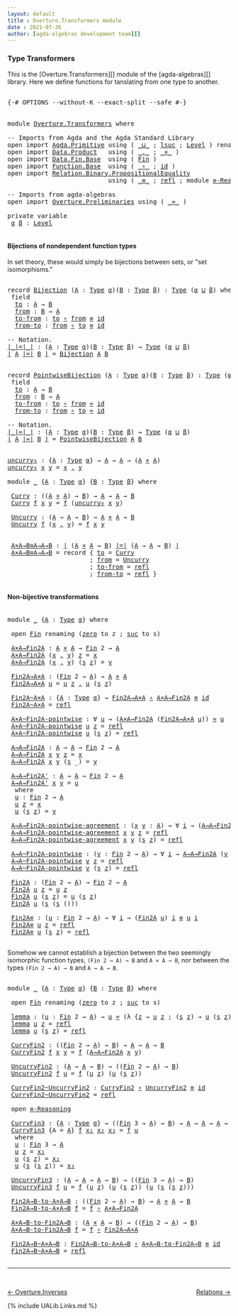 ```yaml
---
layout: default
title : Overture.Transformers module
date : 2021-07-26
author: [agda-algebras development team][]
---
```


### <a id="type-transformers">Type Transformers</a>

This is the [Overture.Transformers][] module of the [agda-algebras][] library.  Here we define functions for tanslating from one type to another.

<pre class="Agda">

<a id="338" class="Symbol">{-#</a> <a id="342" class="Keyword">OPTIONS</a> <a id="350" class="Pragma">--without-K</a> <a id="362" class="Pragma">--exact-split</a> <a id="376" class="Pragma">--safe</a> <a id="383" class="Symbol">#-}</a>


<a id="389" class="Keyword">module</a> <a id="396" href="Overture.Transformers.html" class="Module">Overture.Transformers</a> <a id="418" class="Keyword">where</a>

<a id="425" class="Comment">-- Imports from Agda and the Agda Standard Library</a>
<a id="476" class="Keyword">open</a> <a id="481" class="Keyword">import</a> <a id="488" href="Agda.Primitive.html" class="Module">Agda.Primitive</a> <a id="503" class="Keyword">using</a> <a id="509" class="Symbol">(</a> <a id="511" href="Agda.Primitive.html#810" class="Primitive Operator">_⊔_</a> <a id="515" class="Symbol">;</a> <a id="517" href="Agda.Primitive.html#780" class="Primitive">lsuc</a> <a id="522" class="Symbol">;</a> <a id="524" href="Agda.Primitive.html#597" class="Postulate">Level</a> <a id="530" class="Symbol">)</a> <a id="532" class="Keyword">renaming</a> <a id="541" class="Symbol">(</a> <a id="543" href="Agda.Primitive.html#326" class="Primitive">Set</a> <a id="547" class="Symbol">to</a> <a id="550" class="Primitive">Type</a> <a id="555" class="Symbol">)</a>
<a id="557" class="Keyword">open</a> <a id="562" class="Keyword">import</a> <a id="569" href="Data.Product.html" class="Module">Data.Product</a>   <a id="584" class="Keyword">using</a> <a id="590" class="Symbol">(</a> <a id="592" href="Agda.Builtin.Sigma.html#236" class="InductiveConstructor Operator">_,_</a> <a id="596" class="Symbol">;</a> <a id="598" href="Data.Product.html#1167" class="Function Operator">_×_</a> <a id="602" class="Symbol">)</a>
<a id="604" class="Keyword">open</a> <a id="609" class="Keyword">import</a> <a id="616" href="Data.Fin.Base.html" class="Module">Data.Fin.Base</a>  <a id="631" class="Keyword">using</a> <a id="637" class="Symbol">(</a> <a id="639" href="Data.Fin.Base.html#1126" class="Datatype">Fin</a> <a id="643" class="Symbol">)</a>
<a id="645" class="Keyword">open</a> <a id="650" class="Keyword">import</a> <a id="657" href="Function.Base.html" class="Module">Function.Base</a>  <a id="672" class="Keyword">using</a> <a id="678" class="Symbol">(</a> <a id="680" href="Function.Base.html#1031" class="Function Operator">_∘_</a> <a id="684" class="Symbol">;</a> <a id="686" href="Function.Base.html#615" class="Function">id</a> <a id="689" class="Symbol">)</a>
<a id="691" class="Keyword">open</a> <a id="696" class="Keyword">import</a> <a id="703" href="Relation.Binary.PropositionalEquality.html" class="Module">Relation.Binary.PropositionalEquality</a>
                           <a id="768" class="Keyword">using</a> <a id="774" class="Symbol">(</a> <a id="776" href="Agda.Builtin.Equality.html#151" class="Datatype Operator">_≡_</a> <a id="780" class="Symbol">;</a> <a id="782" href="Agda.Builtin.Equality.html#208" class="InductiveConstructor">refl</a> <a id="787" class="Symbol">;</a> <a id="789" class="Keyword">module</a> <a id="796" href="Relation.Binary.PropositionalEquality.Core.html#2708" class="Module">≡-Reasoning</a> <a id="808" class="Symbol">)</a>

<a id="811" class="Comment">-- Imports from agda-algebras</a>
<a id="841" class="Keyword">open</a> <a id="846" class="Keyword">import</a> <a id="853" href="Overture.Preliminaries.html" class="Module">Overture.Preliminaries</a> <a id="876" class="Keyword">using</a> <a id="882" class="Symbol">(</a> <a id="884" href="Overture.Preliminaries.html#9333" class="Function Operator">_≈_</a> <a id="888" class="Symbol">)</a>

<a id="891" class="Keyword">private</a> <a id="899" class="Keyword">variable</a>
 <a id="909" href="Overture.Transformers.html#909" class="Generalizable">α</a> <a id="911" href="Overture.Transformers.html#911" class="Generalizable">β</a> <a id="913" class="Symbol">:</a> <a id="915" href="Agda.Primitive.html#597" class="Postulate">Level</a>

</pre>

#### <a id="bijections-of-nondependent-function-types">Bijections of nondependent function types</a>

In set theory, these would simply be bijections between sets, or "set isomorphisms."

<pre class="Agda">

<a id="1136" class="Keyword">record</a> <a id="Bijection"></a><a id="1143" href="Overture.Transformers.html#1143" class="Record">Bijection</a> <a id="1153" class="Symbol">(</a><a id="1154" href="Overture.Transformers.html#1154" class="Bound">A</a> <a id="1156" class="Symbol">:</a> <a id="1158" href="Overture.Transformers.html#550" class="Primitive">Type</a> <a id="1163" href="Overture.Transformers.html#909" class="Generalizable">α</a><a id="1164" class="Symbol">)(</a><a id="1166" href="Overture.Transformers.html#1166" class="Bound">B</a> <a id="1168" class="Symbol">:</a> <a id="1170" href="Overture.Transformers.html#550" class="Primitive">Type</a> <a id="1175" href="Overture.Transformers.html#911" class="Generalizable">β</a><a id="1176" class="Symbol">)</a> <a id="1178" class="Symbol">:</a> <a id="1180" href="Overture.Transformers.html#550" class="Primitive">Type</a> <a id="1185" class="Symbol">(</a><a id="1186" href="Overture.Transformers.html#1163" class="Bound">α</a> <a id="1188" href="Agda.Primitive.html#810" class="Primitive Operator">⊔</a> <a id="1190" href="Overture.Transformers.html#1175" class="Bound">β</a><a id="1191" class="Symbol">)</a> <a id="1193" class="Keyword">where</a>
 <a id="1200" class="Keyword">field</a>
  <a id="Bijection.to"></a><a id="1208" href="Overture.Transformers.html#1208" class="Field">to</a> <a id="1211" class="Symbol">:</a> <a id="1213" href="Overture.Transformers.html#1154" class="Bound">A</a> <a id="1215" class="Symbol">→</a> <a id="1217" href="Overture.Transformers.html#1166" class="Bound">B</a>
  <a id="Bijection.from"></a><a id="1221" href="Overture.Transformers.html#1221" class="Field">from</a> <a id="1226" class="Symbol">:</a> <a id="1228" href="Overture.Transformers.html#1166" class="Bound">B</a> <a id="1230" class="Symbol">→</a> <a id="1232" href="Overture.Transformers.html#1154" class="Bound">A</a>
  <a id="Bijection.to-from"></a><a id="1236" href="Overture.Transformers.html#1236" class="Field">to-from</a> <a id="1244" class="Symbol">:</a> <a id="1246" href="Overture.Transformers.html#1208" class="Field">to</a> <a id="1249" href="Function.Base.html#1031" class="Function Operator">∘</a> <a id="1251" href="Overture.Transformers.html#1221" class="Field">from</a> <a id="1256" href="Agda.Builtin.Equality.html#151" class="Datatype Operator">≡</a> <a id="1258" href="Function.Base.html#615" class="Function">id</a>
  <a id="Bijection.from-to"></a><a id="1263" href="Overture.Transformers.html#1263" class="Field">from-to</a> <a id="1271" class="Symbol">:</a> <a id="1273" href="Overture.Transformers.html#1221" class="Field">from</a> <a id="1278" href="Function.Base.html#1031" class="Function Operator">∘</a> <a id="1280" href="Overture.Transformers.html#1208" class="Field">to</a> <a id="1283" href="Agda.Builtin.Equality.html#151" class="Datatype Operator">≡</a> <a id="1285" href="Function.Base.html#615" class="Function">id</a>

<a id="1289" class="Comment">-- Notation.</a>
<a id="∣_∣=∣_∣"></a><a id="1302" href="Overture.Transformers.html#1302" class="Function Operator">∣_∣=∣_∣</a> <a id="1310" class="Symbol">:</a> <a id="1312" class="Symbol">(</a><a id="1313" href="Overture.Transformers.html#1313" class="Bound">A</a> <a id="1315" class="Symbol">:</a> <a id="1317" href="Overture.Transformers.html#550" class="Primitive">Type</a> <a id="1322" href="Overture.Transformers.html#909" class="Generalizable">α</a><a id="1323" class="Symbol">)(</a><a id="1325" href="Overture.Transformers.html#1325" class="Bound">B</a> <a id="1327" class="Symbol">:</a> <a id="1329" href="Overture.Transformers.html#550" class="Primitive">Type</a> <a id="1334" href="Overture.Transformers.html#911" class="Generalizable">β</a><a id="1335" class="Symbol">)</a> <a id="1337" class="Symbol">→</a> <a id="1339" href="Overture.Transformers.html#550" class="Primitive">Type</a> <a id="1344" class="Symbol">(</a><a id="1345" href="Overture.Transformers.html#909" class="Generalizable">α</a> <a id="1347" href="Agda.Primitive.html#810" class="Primitive Operator">⊔</a> <a id="1349" href="Overture.Transformers.html#911" class="Generalizable">β</a><a id="1350" class="Symbol">)</a>
<a id="1352" href="Overture.Transformers.html#1302" class="Function Operator">∣</a> <a id="1354" href="Overture.Transformers.html#1354" class="Bound">A</a> <a id="1356" href="Overture.Transformers.html#1302" class="Function Operator">∣=∣</a> <a id="1360" href="Overture.Transformers.html#1360" class="Bound">B</a> <a id="1362" href="Overture.Transformers.html#1302" class="Function Operator">∣</a> <a id="1364" class="Symbol">=</a> <a id="1366" href="Overture.Transformers.html#1143" class="Record">Bijection</a> <a id="1376" href="Overture.Transformers.html#1354" class="Bound">A</a> <a id="1378" href="Overture.Transformers.html#1360" class="Bound">B</a>


<a id="1382" class="Keyword">record</a> <a id="PointwiseBijection"></a><a id="1389" href="Overture.Transformers.html#1389" class="Record">PointwiseBijection</a> <a id="1408" class="Symbol">(</a><a id="1409" href="Overture.Transformers.html#1409" class="Bound">A</a> <a id="1411" class="Symbol">:</a> <a id="1413" href="Overture.Transformers.html#550" class="Primitive">Type</a> <a id="1418" href="Overture.Transformers.html#909" class="Generalizable">α</a><a id="1419" class="Symbol">)(</a><a id="1421" href="Overture.Transformers.html#1421" class="Bound">B</a> <a id="1423" class="Symbol">:</a> <a id="1425" href="Overture.Transformers.html#550" class="Primitive">Type</a> <a id="1430" href="Overture.Transformers.html#911" class="Generalizable">β</a><a id="1431" class="Symbol">)</a> <a id="1433" class="Symbol">:</a> <a id="1435" href="Overture.Transformers.html#550" class="Primitive">Type</a> <a id="1440" class="Symbol">(</a><a id="1441" href="Overture.Transformers.html#1418" class="Bound">α</a> <a id="1443" href="Agda.Primitive.html#810" class="Primitive Operator">⊔</a> <a id="1445" href="Overture.Transformers.html#1430" class="Bound">β</a><a id="1446" class="Symbol">)</a> <a id="1448" class="Keyword">where</a>
 <a id="1455" class="Keyword">field</a>
  <a id="PointwiseBijection.to"></a><a id="1463" href="Overture.Transformers.html#1463" class="Field">to</a> <a id="1466" class="Symbol">:</a> <a id="1468" href="Overture.Transformers.html#1409" class="Bound">A</a> <a id="1470" class="Symbol">→</a> <a id="1472" href="Overture.Transformers.html#1421" class="Bound">B</a>
  <a id="PointwiseBijection.from"></a><a id="1476" href="Overture.Transformers.html#1476" class="Field">from</a> <a id="1481" class="Symbol">:</a> <a id="1483" href="Overture.Transformers.html#1421" class="Bound">B</a> <a id="1485" class="Symbol">→</a> <a id="1487" href="Overture.Transformers.html#1409" class="Bound">A</a>
  <a id="PointwiseBijection.to-from"></a><a id="1491" href="Overture.Transformers.html#1491" class="Field">to-from</a> <a id="1499" class="Symbol">:</a> <a id="1501" href="Overture.Transformers.html#1463" class="Field">to</a> <a id="1504" href="Function.Base.html#1031" class="Function Operator">∘</a> <a id="1506" href="Overture.Transformers.html#1476" class="Field">from</a> <a id="1511" href="Overture.Preliminaries.html#9333" class="Function Operator">≈</a> <a id="1513" href="Function.Base.html#615" class="Function">id</a>
  <a id="PointwiseBijection.from-to"></a><a id="1518" href="Overture.Transformers.html#1518" class="Field">from-to</a> <a id="1526" class="Symbol">:</a> <a id="1528" href="Overture.Transformers.html#1476" class="Field">from</a> <a id="1533" href="Function.Base.html#1031" class="Function Operator">∘</a> <a id="1535" href="Overture.Transformers.html#1463" class="Field">to</a> <a id="1538" href="Overture.Preliminaries.html#9333" class="Function Operator">≈</a> <a id="1540" href="Function.Base.html#615" class="Function">id</a>

<a id="1544" class="Comment">-- Notation.</a>
<a id="∣_∣≈∣_∣"></a><a id="1557" href="Overture.Transformers.html#1557" class="Function Operator">∣_∣≈∣_∣</a> <a id="1565" class="Symbol">:</a> <a id="1567" class="Symbol">(</a><a id="1568" href="Overture.Transformers.html#1568" class="Bound">A</a> <a id="1570" class="Symbol">:</a> <a id="1572" href="Overture.Transformers.html#550" class="Primitive">Type</a> <a id="1577" href="Overture.Transformers.html#909" class="Generalizable">α</a><a id="1578" class="Symbol">)(</a><a id="1580" href="Overture.Transformers.html#1580" class="Bound">B</a> <a id="1582" class="Symbol">:</a> <a id="1584" href="Overture.Transformers.html#550" class="Primitive">Type</a> <a id="1589" href="Overture.Transformers.html#911" class="Generalizable">β</a><a id="1590" class="Symbol">)</a> <a id="1592" class="Symbol">→</a> <a id="1594" href="Overture.Transformers.html#550" class="Primitive">Type</a> <a id="1599" class="Symbol">(</a><a id="1600" href="Overture.Transformers.html#909" class="Generalizable">α</a> <a id="1602" href="Agda.Primitive.html#810" class="Primitive Operator">⊔</a> <a id="1604" href="Overture.Transformers.html#911" class="Generalizable">β</a><a id="1605" class="Symbol">)</a>
<a id="1607" href="Overture.Transformers.html#1557" class="Function Operator">∣</a> <a id="1609" href="Overture.Transformers.html#1609" class="Bound">A</a> <a id="1611" href="Overture.Transformers.html#1557" class="Function Operator">∣≈∣</a> <a id="1615" href="Overture.Transformers.html#1615" class="Bound">B</a> <a id="1617" href="Overture.Transformers.html#1557" class="Function Operator">∣</a> <a id="1619" class="Symbol">=</a> <a id="1621" href="Overture.Transformers.html#1389" class="Record">PointwiseBijection</a> <a id="1640" href="Overture.Transformers.html#1609" class="Bound">A</a> <a id="1642" href="Overture.Transformers.html#1615" class="Bound">B</a>


<a id="uncurry₀"></a><a id="1646" href="Overture.Transformers.html#1646" class="Function">uncurry₀</a> <a id="1655" class="Symbol">:</a> <a id="1657" class="Symbol">{</a><a id="1658" href="Overture.Transformers.html#1658" class="Bound">A</a> <a id="1660" class="Symbol">:</a> <a id="1662" href="Overture.Transformers.html#550" class="Primitive">Type</a> <a id="1667" href="Overture.Transformers.html#909" class="Generalizable">α</a><a id="1668" class="Symbol">}</a> <a id="1670" class="Symbol">→</a> <a id="1672" href="Overture.Transformers.html#1658" class="Bound">A</a> <a id="1674" class="Symbol">→</a> <a id="1676" href="Overture.Transformers.html#1658" class="Bound">A</a> <a id="1678" class="Symbol">→</a> <a id="1680" class="Symbol">(</a><a id="1681" href="Overture.Transformers.html#1658" class="Bound">A</a> <a id="1683" href="Data.Product.html#1167" class="Function Operator">×</a> <a id="1685" href="Overture.Transformers.html#1658" class="Bound">A</a><a id="1686" class="Symbol">)</a>
<a id="1688" href="Overture.Transformers.html#1646" class="Function">uncurry₀</a> <a id="1697" href="Overture.Transformers.html#1697" class="Bound">x</a> <a id="1699" href="Overture.Transformers.html#1699" class="Bound">y</a> <a id="1701" class="Symbol">=</a> <a id="1703" href="Overture.Transformers.html#1697" class="Bound">x</a> <a id="1705" href="Agda.Builtin.Sigma.html#236" class="InductiveConstructor Operator">,</a> <a id="1707" href="Overture.Transformers.html#1699" class="Bound">y</a>

<a id="1710" class="Keyword">module</a> <a id="1717" href="Overture.Transformers.html#1717" class="Module">_</a> <a id="1719" class="Symbol">{</a><a id="1720" href="Overture.Transformers.html#1720" class="Bound">A</a> <a id="1722" class="Symbol">:</a> <a id="1724" href="Overture.Transformers.html#550" class="Primitive">Type</a> <a id="1729" href="Overture.Transformers.html#909" class="Generalizable">α</a><a id="1730" class="Symbol">}</a> <a id="1732" class="Symbol">{</a><a id="1733" href="Overture.Transformers.html#1733" class="Bound">B</a> <a id="1735" class="Symbol">:</a> <a id="1737" href="Overture.Transformers.html#550" class="Primitive">Type</a> <a id="1742" href="Overture.Transformers.html#911" class="Generalizable">β</a><a id="1743" class="Symbol">}</a> <a id="1745" class="Keyword">where</a>

 <a id="1753" href="Overture.Transformers.html#1753" class="Function">Curry</a> <a id="1759" class="Symbol">:</a> <a id="1761" class="Symbol">((</a><a id="1763" href="Overture.Transformers.html#1720" class="Bound">A</a> <a id="1765" href="Data.Product.html#1167" class="Function Operator">×</a> <a id="1767" href="Overture.Transformers.html#1720" class="Bound">A</a><a id="1768" class="Symbol">)</a> <a id="1770" class="Symbol">→</a> <a id="1772" href="Overture.Transformers.html#1733" class="Bound">B</a><a id="1773" class="Symbol">)</a> <a id="1775" class="Symbol">→</a> <a id="1777" href="Overture.Transformers.html#1720" class="Bound">A</a> <a id="1779" class="Symbol">→</a> <a id="1781" href="Overture.Transformers.html#1720" class="Bound">A</a> <a id="1783" class="Symbol">→</a> <a id="1785" href="Overture.Transformers.html#1733" class="Bound">B</a>
 <a id="1788" href="Overture.Transformers.html#1753" class="Function">Curry</a> <a id="1794" href="Overture.Transformers.html#1794" class="Bound">f</a> <a id="1796" href="Overture.Transformers.html#1796" class="Bound">x</a> <a id="1798" href="Overture.Transformers.html#1798" class="Bound">y</a> <a id="1800" class="Symbol">=</a> <a id="1802" href="Overture.Transformers.html#1794" class="Bound">f</a> <a id="1804" class="Symbol">(</a><a id="1805" href="Overture.Transformers.html#1646" class="Function">uncurry₀</a> <a id="1814" href="Overture.Transformers.html#1796" class="Bound">x</a> <a id="1816" href="Overture.Transformers.html#1798" class="Bound">y</a><a id="1817" class="Symbol">)</a>

 <a id="1821" href="Overture.Transformers.html#1821" class="Function">Uncurry</a> <a id="1829" class="Symbol">:</a> <a id="1831" class="Symbol">(</a><a id="1832" href="Overture.Transformers.html#1720" class="Bound">A</a> <a id="1834" class="Symbol">→</a> <a id="1836" href="Overture.Transformers.html#1720" class="Bound">A</a> <a id="1838" class="Symbol">→</a> <a id="1840" href="Overture.Transformers.html#1733" class="Bound">B</a><a id="1841" class="Symbol">)</a> <a id="1843" class="Symbol">→</a> <a id="1845" href="Overture.Transformers.html#1720" class="Bound">A</a> <a id="1847" href="Data.Product.html#1167" class="Function Operator">×</a> <a id="1849" href="Overture.Transformers.html#1720" class="Bound">A</a> <a id="1851" class="Symbol">→</a> <a id="1853" href="Overture.Transformers.html#1733" class="Bound">B</a>
 <a id="1856" href="Overture.Transformers.html#1821" class="Function">Uncurry</a> <a id="1864" href="Overture.Transformers.html#1864" class="Bound">f</a> <a id="1866" class="Symbol">(</a><a id="1867" href="Overture.Transformers.html#1867" class="Bound">x</a> <a id="1869" href="Agda.Builtin.Sigma.html#236" class="InductiveConstructor Operator">,</a> <a id="1871" href="Overture.Transformers.html#1871" class="Bound">y</a><a id="1872" class="Symbol">)</a> <a id="1874" class="Symbol">=</a> <a id="1876" href="Overture.Transformers.html#1864" class="Bound">f</a> <a id="1878" href="Overture.Transformers.html#1867" class="Bound">x</a> <a id="1880" href="Overture.Transformers.html#1871" class="Bound">y</a>


 <a id="1885" href="Overture.Transformers.html#1885" class="Function">A×A→B≅A→A→B</a> <a id="1897" class="Symbol">:</a> <a id="1899" href="Overture.Transformers.html#1302" class="Function Operator">∣</a> <a id="1901" class="Symbol">(</a><a id="1902" href="Overture.Transformers.html#1720" class="Bound">A</a> <a id="1904" href="Data.Product.html#1167" class="Function Operator">×</a> <a id="1906" href="Overture.Transformers.html#1720" class="Bound">A</a> <a id="1908" class="Symbol">→</a> <a id="1910" href="Overture.Transformers.html#1733" class="Bound">B</a><a id="1911" class="Symbol">)</a> <a id="1913" href="Overture.Transformers.html#1302" class="Function Operator">∣=∣</a> <a id="1917" class="Symbol">(</a><a id="1918" href="Overture.Transformers.html#1720" class="Bound">A</a> <a id="1920" class="Symbol">→</a> <a id="1922" href="Overture.Transformers.html#1720" class="Bound">A</a> <a id="1924" class="Symbol">→</a> <a id="1926" href="Overture.Transformers.html#1733" class="Bound">B</a><a id="1927" class="Symbol">)</a> <a id="1929" href="Overture.Transformers.html#1302" class="Function Operator">∣</a>
 <a id="1932" href="Overture.Transformers.html#1885" class="Function">A×A→B≅A→A→B</a> <a id="1944" class="Symbol">=</a> <a id="1946" class="Keyword">record</a> <a id="1953" class="Symbol">{</a> <a id="1955" href="Overture.Transformers.html#1208" class="Field">to</a> <a id="1958" class="Symbol">=</a> <a id="1960" href="Overture.Transformers.html#1753" class="Function">Curry</a>
                      <a id="1988" class="Symbol">;</a> <a id="1990" href="Overture.Transformers.html#1221" class="Field">from</a> <a id="1995" class="Symbol">=</a> <a id="1997" href="Overture.Transformers.html#1821" class="Function">Uncurry</a>
                      <a id="2027" class="Symbol">;</a> <a id="2029" href="Overture.Transformers.html#1236" class="Field">to-from</a> <a id="2037" class="Symbol">=</a> <a id="2039" href="Agda.Builtin.Equality.html#208" class="InductiveConstructor">refl</a>
                      <a id="2066" class="Symbol">;</a> <a id="2068" href="Overture.Transformers.html#1263" class="Field">from-to</a> <a id="2076" class="Symbol">=</a> <a id="2078" href="Agda.Builtin.Equality.html#208" class="InductiveConstructor">refl</a> <a id="2083" class="Symbol">}</a>

</pre>

#### <a id="non-bijective-transformations">Non-bijective transformations</a>

<pre class="Agda">

<a id="2190" class="Keyword">module</a> <a id="2197" href="Overture.Transformers.html#2197" class="Module">_</a> <a id="2199" class="Symbol">{</a><a id="2200" href="Overture.Transformers.html#2200" class="Bound">A</a> <a id="2202" class="Symbol">:</a> <a id="2204" href="Overture.Transformers.html#550" class="Primitive">Type</a> <a id="2209" href="Overture.Transformers.html#909" class="Generalizable">α</a><a id="2210" class="Symbol">}</a> <a id="2212" class="Keyword">where</a>

 <a id="2220" class="Keyword">open</a> <a id="2225" href="Data.Fin.Base.html#1126" class="Module">Fin</a> <a id="2229" class="Keyword">renaming</a> <a id="2238" class="Symbol">(</a><a id="2239" href="Data.Fin.Base.html#1148" class="InductiveConstructor">zero</a> <a id="2244" class="Symbol">to</a> <a id="2247" class="InductiveConstructor">z</a> <a id="2249" class="Symbol">;</a> <a id="2251" href="Data.Fin.Base.html#1179" class="InductiveConstructor">suc</a> <a id="2255" class="Symbol">to</a> <a id="2258" class="InductiveConstructor">s</a><a id="2259" class="Symbol">)</a>

 <a id="2263" href="Overture.Transformers.html#2263" class="Function">A×A→Fin2A</a> <a id="2273" class="Symbol">:</a> <a id="2275" href="Overture.Transformers.html#2200" class="Bound">A</a> <a id="2277" href="Data.Product.html#1167" class="Function Operator">×</a> <a id="2279" href="Overture.Transformers.html#2200" class="Bound">A</a> <a id="2281" class="Symbol">→</a> <a id="2283" href="Data.Fin.Base.html#1126" class="Datatype">Fin</a> <a id="2287" class="Number">2</a> <a id="2289" class="Symbol">→</a> <a id="2291" href="Overture.Transformers.html#2200" class="Bound">A</a>
 <a id="2294" href="Overture.Transformers.html#2263" class="Function">A×A→Fin2A</a> <a id="2304" class="Symbol">(</a><a id="2305" href="Overture.Transformers.html#2305" class="Bound">x</a> <a id="2307" href="Agda.Builtin.Sigma.html#236" class="InductiveConstructor Operator">,</a> <a id="2309" href="Overture.Transformers.html#2309" class="Bound">y</a><a id="2310" class="Symbol">)</a> <a id="2312" href="Overture.Transformers.html#2247" class="InductiveConstructor">z</a> <a id="2314" class="Symbol">=</a> <a id="2316" href="Overture.Transformers.html#2305" class="Bound">x</a>
 <a id="2319" href="Overture.Transformers.html#2263" class="Function">A×A→Fin2A</a> <a id="2329" class="Symbol">(</a><a id="2330" href="Overture.Transformers.html#2330" class="Bound">x</a> <a id="2332" href="Agda.Builtin.Sigma.html#236" class="InductiveConstructor Operator">,</a> <a id="2334" href="Overture.Transformers.html#2334" class="Bound">y</a><a id="2335" class="Symbol">)</a> <a id="2337" class="Symbol">(</a><a id="2338" href="Overture.Transformers.html#2258" class="InductiveConstructor">s</a> <a id="2340" href="Overture.Transformers.html#2247" class="InductiveConstructor">z</a><a id="2341" class="Symbol">)</a> <a id="2343" class="Symbol">=</a> <a id="2345" href="Overture.Transformers.html#2334" class="Bound">y</a>

 <a id="2349" href="Overture.Transformers.html#2349" class="Function">Fin2A→A×A</a> <a id="2359" class="Symbol">:</a> <a id="2361" class="Symbol">(</a><a id="2362" href="Data.Fin.Base.html#1126" class="Datatype">Fin</a> <a id="2366" class="Number">2</a> <a id="2368" class="Symbol">→</a> <a id="2370" href="Overture.Transformers.html#2200" class="Bound">A</a><a id="2371" class="Symbol">)</a> <a id="2373" class="Symbol">→</a> <a id="2375" href="Overture.Transformers.html#2200" class="Bound">A</a> <a id="2377" href="Data.Product.html#1167" class="Function Operator">×</a> <a id="2379" href="Overture.Transformers.html#2200" class="Bound">A</a>
 <a id="2382" href="Overture.Transformers.html#2349" class="Function">Fin2A→A×A</a> <a id="2392" href="Overture.Transformers.html#2392" class="Bound">u</a> <a id="2394" class="Symbol">=</a> <a id="2396" href="Overture.Transformers.html#2392" class="Bound">u</a> <a id="2398" href="Overture.Transformers.html#2247" class="InductiveConstructor">z</a> <a id="2400" href="Agda.Builtin.Sigma.html#236" class="InductiveConstructor Operator">,</a> <a id="2402" href="Overture.Transformers.html#2392" class="Bound">u</a> <a id="2404" class="Symbol">(</a><a id="2405" href="Overture.Transformers.html#2258" class="InductiveConstructor">s</a> <a id="2407" href="Overture.Transformers.html#2247" class="InductiveConstructor">z</a><a id="2408" class="Symbol">)</a>

 <a id="2412" href="Overture.Transformers.html#2412" class="Function">Fin2A~A×A</a> <a id="2422" class="Symbol">:</a> <a id="2424" class="Symbol">{</a><a id="2425" href="Overture.Transformers.html#2425" class="Bound">A</a> <a id="2427" class="Symbol">:</a> <a id="2429" href="Overture.Transformers.html#550" class="Primitive">Type</a> <a id="2434" href="Overture.Transformers.html#2209" class="Bound">α</a><a id="2435" class="Symbol">}</a> <a id="2437" class="Symbol">→</a> <a id="2439" href="Overture.Transformers.html#2349" class="Function">Fin2A→A×A</a> <a id="2449" href="Function.Base.html#1031" class="Function Operator">∘</a> <a id="2451" href="Overture.Transformers.html#2263" class="Function">A×A→Fin2A</a> <a id="2461" href="Agda.Builtin.Equality.html#151" class="Datatype Operator">≡</a> <a id="2463" href="Function.Base.html#615" class="Function">id</a>
 <a id="2467" href="Overture.Transformers.html#2412" class="Function">Fin2A~A×A</a> <a id="2477" class="Symbol">=</a> <a id="2479" href="Agda.Builtin.Equality.html#208" class="InductiveConstructor">refl</a>

 <a id="2486" href="Overture.Transformers.html#2486" class="Function">A×A~Fin2A-pointwise</a> <a id="2506" class="Symbol">:</a> <a id="2508" class="Symbol">∀</a> <a id="2510" href="Overture.Transformers.html#2510" class="Bound">u</a> <a id="2512" class="Symbol">→</a> <a id="2514" class="Symbol">(</a><a id="2515" href="Overture.Transformers.html#2263" class="Function">A×A→Fin2A</a> <a id="2525" class="Symbol">(</a><a id="2526" href="Overture.Transformers.html#2349" class="Function">Fin2A→A×A</a> <a id="2536" href="Overture.Transformers.html#2510" class="Bound">u</a><a id="2537" class="Symbol">))</a> <a id="2540" href="Overture.Preliminaries.html#9333" class="Function Operator">≈</a> <a id="2542" href="Overture.Transformers.html#2510" class="Bound">u</a>
 <a id="2545" href="Overture.Transformers.html#2486" class="Function">A×A~Fin2A-pointwise</a> <a id="2565" href="Overture.Transformers.html#2565" class="Bound">u</a> <a id="2567" href="Overture.Transformers.html#2247" class="InductiveConstructor">z</a> <a id="2569" class="Symbol">=</a> <a id="2571" href="Agda.Builtin.Equality.html#208" class="InductiveConstructor">refl</a>
 <a id="2577" href="Overture.Transformers.html#2486" class="Function">A×A~Fin2A-pointwise</a> <a id="2597" href="Overture.Transformers.html#2597" class="Bound">u</a> <a id="2599" class="Symbol">(</a><a id="2600" href="Overture.Transformers.html#2258" class="InductiveConstructor">s</a> <a id="2602" href="Overture.Transformers.html#2247" class="InductiveConstructor">z</a><a id="2603" class="Symbol">)</a> <a id="2605" class="Symbol">=</a> <a id="2607" href="Agda.Builtin.Equality.html#208" class="InductiveConstructor">refl</a>

 <a id="2614" href="Overture.Transformers.html#2614" class="Function">A→A→Fin2A</a> <a id="2624" class="Symbol">:</a> <a id="2626" href="Overture.Transformers.html#2200" class="Bound">A</a> <a id="2628" class="Symbol">→</a> <a id="2630" href="Overture.Transformers.html#2200" class="Bound">A</a> <a id="2632" class="Symbol">→</a> <a id="2634" href="Data.Fin.Base.html#1126" class="Datatype">Fin</a> <a id="2638" class="Number">2</a> <a id="2640" class="Symbol">→</a> <a id="2642" href="Overture.Transformers.html#2200" class="Bound">A</a>
 <a id="2645" href="Overture.Transformers.html#2614" class="Function">A→A→Fin2A</a> <a id="2655" href="Overture.Transformers.html#2655" class="Bound">x</a> <a id="2657" href="Overture.Transformers.html#2657" class="Bound">y</a> <a id="2659" href="Overture.Transformers.html#2247" class="InductiveConstructor">z</a> <a id="2661" class="Symbol">=</a> <a id="2663" href="Overture.Transformers.html#2655" class="Bound">x</a>
 <a id="2666" href="Overture.Transformers.html#2614" class="Function">A→A→Fin2A</a> <a id="2676" href="Overture.Transformers.html#2676" class="Bound">x</a> <a id="2678" href="Overture.Transformers.html#2678" class="Bound">y</a> <a id="2680" class="Symbol">(</a><a id="2681" href="Overture.Transformers.html#2258" class="InductiveConstructor">s</a> <a id="2683" class="Symbol">_)</a> <a id="2686" class="Symbol">=</a> <a id="2688" href="Overture.Transformers.html#2678" class="Bound">y</a>

 <a id="2692" href="Overture.Transformers.html#2692" class="Function">A→A→Fin2A&#39;</a> <a id="2703" class="Symbol">:</a> <a id="2705" href="Overture.Transformers.html#2200" class="Bound">A</a> <a id="2707" class="Symbol">→</a> <a id="2709" href="Overture.Transformers.html#2200" class="Bound">A</a> <a id="2711" class="Symbol">→</a> <a id="2713" href="Data.Fin.Base.html#1126" class="Datatype">Fin</a> <a id="2717" class="Number">2</a> <a id="2719" class="Symbol">→</a> <a id="2721" href="Overture.Transformers.html#2200" class="Bound">A</a>
 <a id="2724" href="Overture.Transformers.html#2692" class="Function">A→A→Fin2A&#39;</a> <a id="2735" href="Overture.Transformers.html#2735" class="Bound">x</a> <a id="2737" href="Overture.Transformers.html#2737" class="Bound">y</a> <a id="2739" class="Symbol">=</a> <a id="2741" href="Overture.Transformers.html#2753" class="Function">u</a>
  <a id="2745" class="Keyword">where</a>
  <a id="2753" href="Overture.Transformers.html#2753" class="Function">u</a> <a id="2755" class="Symbol">:</a> <a id="2757" href="Data.Fin.Base.html#1126" class="Datatype">Fin</a> <a id="2761" class="Number">2</a> <a id="2763" class="Symbol">→</a> <a id="2765" href="Overture.Transformers.html#2200" class="Bound">A</a>
  <a id="2769" href="Overture.Transformers.html#2753" class="Function">u</a> <a id="2771" href="Overture.Transformers.html#2247" class="InductiveConstructor">z</a> <a id="2773" class="Symbol">=</a> <a id="2775" href="Overture.Transformers.html#2735" class="Bound">x</a>
  <a id="2779" href="Overture.Transformers.html#2753" class="Function">u</a> <a id="2781" class="Symbol">(</a><a id="2782" href="Overture.Transformers.html#2258" class="InductiveConstructor">s</a> <a id="2784" href="Overture.Transformers.html#2247" class="InductiveConstructor">z</a><a id="2785" class="Symbol">)</a> <a id="2787" class="Symbol">=</a> <a id="2789" href="Overture.Transformers.html#2737" class="Bound">y</a>

 <a id="2793" href="Overture.Transformers.html#2793" class="Function">A→A→Fin2A-pointwise-agreement</a> <a id="2823" class="Symbol">:</a> <a id="2825" class="Symbol">(</a><a id="2826" href="Overture.Transformers.html#2826" class="Bound">x</a> <a id="2828" href="Overture.Transformers.html#2828" class="Bound">y</a> <a id="2830" class="Symbol">:</a> <a id="2832" href="Overture.Transformers.html#2200" class="Bound">A</a><a id="2833" class="Symbol">)</a> <a id="2835" class="Symbol">→</a> <a id="2837" class="Symbol">∀</a> <a id="2839" href="Overture.Transformers.html#2839" class="Bound">i</a> <a id="2841" class="Symbol">→</a> <a id="2843" class="Symbol">(</a><a id="2844" href="Overture.Transformers.html#2614" class="Function">A→A→Fin2A</a> <a id="2854" href="Overture.Transformers.html#2826" class="Bound">x</a> <a id="2856" href="Overture.Transformers.html#2828" class="Bound">y</a><a id="2857" class="Symbol">)</a> <a id="2859" href="Overture.Transformers.html#2839" class="Bound">i</a> <a id="2861" href="Agda.Builtin.Equality.html#151" class="Datatype Operator">≡</a> <a id="2863" class="Symbol">(</a><a id="2864" href="Overture.Transformers.html#2692" class="Function">A→A→Fin2A&#39;</a> <a id="2875" href="Overture.Transformers.html#2826" class="Bound">x</a> <a id="2877" href="Overture.Transformers.html#2828" class="Bound">y</a><a id="2878" class="Symbol">)</a> <a id="2880" href="Overture.Transformers.html#2839" class="Bound">i</a>
 <a id="2883" href="Overture.Transformers.html#2793" class="Function">A→A→Fin2A-pointwise-agreement</a> <a id="2913" href="Overture.Transformers.html#2913" class="Bound">x</a> <a id="2915" href="Overture.Transformers.html#2915" class="Bound">y</a> <a id="2917" href="Overture.Transformers.html#2247" class="InductiveConstructor">z</a> <a id="2919" class="Symbol">=</a> <a id="2921" href="Agda.Builtin.Equality.html#208" class="InductiveConstructor">refl</a>
 <a id="2927" href="Overture.Transformers.html#2793" class="Function">A→A→Fin2A-pointwise-agreement</a> <a id="2957" href="Overture.Transformers.html#2957" class="Bound">x</a> <a id="2959" href="Overture.Transformers.html#2959" class="Bound">y</a> <a id="2961" class="Symbol">(</a><a id="2962" href="Overture.Transformers.html#2258" class="InductiveConstructor">s</a> <a id="2964" href="Overture.Transformers.html#2247" class="InductiveConstructor">z</a><a id="2965" class="Symbol">)</a> <a id="2967" class="Symbol">=</a> <a id="2969" href="Agda.Builtin.Equality.html#208" class="InductiveConstructor">refl</a>

 <a id="2976" href="Overture.Transformers.html#2976" class="Function">A→A~Fin2A-pointwise</a> <a id="2996" class="Symbol">:</a> <a id="2998" class="Symbol">(</a><a id="2999" href="Overture.Transformers.html#2999" class="Bound">v</a> <a id="3001" class="Symbol">:</a> <a id="3003" href="Data.Fin.Base.html#1126" class="Datatype">Fin</a> <a id="3007" class="Number">2</a> <a id="3009" class="Symbol">→</a> <a id="3011" href="Overture.Transformers.html#2200" class="Bound">A</a><a id="3012" class="Symbol">)</a> <a id="3014" class="Symbol">→</a> <a id="3016" class="Symbol">∀</a> <a id="3018" href="Overture.Transformers.html#3018" class="Bound">i</a> <a id="3020" class="Symbol">→</a> <a id="3022" href="Overture.Transformers.html#2614" class="Function">A→A→Fin2A</a> <a id="3032" class="Symbol">(</a><a id="3033" href="Overture.Transformers.html#2999" class="Bound">v</a> <a id="3035" href="Overture.Transformers.html#2247" class="InductiveConstructor">z</a><a id="3036" class="Symbol">)</a> <a id="3038" class="Symbol">(</a><a id="3039" href="Overture.Transformers.html#2999" class="Bound">v</a> <a id="3041" class="Symbol">(</a><a id="3042" href="Overture.Transformers.html#2258" class="InductiveConstructor">s</a> <a id="3044" href="Overture.Transformers.html#2247" class="InductiveConstructor">z</a><a id="3045" class="Symbol">))</a> <a id="3048" href="Overture.Transformers.html#3018" class="Bound">i</a> <a id="3050" href="Agda.Builtin.Equality.html#151" class="Datatype Operator">≡</a> <a id="3052" href="Overture.Transformers.html#2999" class="Bound">v</a> <a id="3054" href="Overture.Transformers.html#3018" class="Bound">i</a>
 <a id="3057" href="Overture.Transformers.html#2976" class="Function">A→A~Fin2A-pointwise</a> <a id="3077" href="Overture.Transformers.html#3077" class="Bound">v</a> <a id="3079" href="Overture.Transformers.html#2247" class="InductiveConstructor">z</a> <a id="3081" class="Symbol">=</a> <a id="3083" href="Agda.Builtin.Equality.html#208" class="InductiveConstructor">refl</a>
 <a id="3089" href="Overture.Transformers.html#2976" class="Function">A→A~Fin2A-pointwise</a> <a id="3109" href="Overture.Transformers.html#3109" class="Bound">v</a> <a id="3111" class="Symbol">(</a><a id="3112" href="Overture.Transformers.html#2258" class="InductiveConstructor">s</a> <a id="3114" href="Overture.Transformers.html#2247" class="InductiveConstructor">z</a><a id="3115" class="Symbol">)</a> <a id="3117" class="Symbol">=</a> <a id="3119" href="Agda.Builtin.Equality.html#208" class="InductiveConstructor">refl</a>

 <a id="3126" href="Overture.Transformers.html#3126" class="Function">Fin2A</a> <a id="3132" class="Symbol">:</a> <a id="3134" class="Symbol">(</a><a id="3135" href="Data.Fin.Base.html#1126" class="Datatype">Fin</a> <a id="3139" class="Number">2</a> <a id="3141" class="Symbol">→</a> <a id="3143" href="Overture.Transformers.html#2200" class="Bound">A</a><a id="3144" class="Symbol">)</a> <a id="3146" class="Symbol">→</a> <a id="3148" href="Data.Fin.Base.html#1126" class="Datatype">Fin</a> <a id="3152" class="Number">2</a> <a id="3154" class="Symbol">→</a> <a id="3156" href="Overture.Transformers.html#2200" class="Bound">A</a>
 <a id="3159" href="Overture.Transformers.html#3126" class="Function">Fin2A</a> <a id="3165" href="Overture.Transformers.html#3165" class="Bound">u</a> <a id="3167" href="Overture.Transformers.html#2247" class="InductiveConstructor">z</a> <a id="3169" class="Symbol">=</a> <a id="3171" href="Overture.Transformers.html#3165" class="Bound">u</a> <a id="3173" href="Overture.Transformers.html#2247" class="InductiveConstructor">z</a>
 <a id="3176" href="Overture.Transformers.html#3126" class="Function">Fin2A</a> <a id="3182" href="Overture.Transformers.html#3182" class="Bound">u</a> <a id="3184" class="Symbol">(</a><a id="3185" href="Overture.Transformers.html#2258" class="InductiveConstructor">s</a> <a id="3187" href="Overture.Transformers.html#2247" class="InductiveConstructor">z</a><a id="3188" class="Symbol">)</a> <a id="3190" class="Symbol">=</a> <a id="3192" href="Overture.Transformers.html#3182" class="Bound">u</a> <a id="3194" class="Symbol">(</a><a id="3195" href="Overture.Transformers.html#2258" class="InductiveConstructor">s</a> <a id="3197" href="Overture.Transformers.html#2247" class="InductiveConstructor">z</a><a id="3198" class="Symbol">)</a>
 <a id="3201" href="Overture.Transformers.html#3126" class="Function">Fin2A</a> <a id="3207" href="Overture.Transformers.html#3207" class="Bound">u</a> <a id="3209" class="Symbol">(</a><a id="3210" href="Overture.Transformers.html#2258" class="InductiveConstructor">s</a> <a id="3212" class="Symbol">(</a><a id="3213" href="Overture.Transformers.html#2258" class="InductiveConstructor">s</a> <a id="3215" class="Symbol">()))</a>

 <a id="3222" href="Overture.Transformers.html#3222" class="Function">Fin2A≡</a> <a id="3229" class="Symbol">:</a> <a id="3231" class="Symbol">(</a><a id="3232" href="Overture.Transformers.html#3232" class="Bound">u</a> <a id="3234" class="Symbol">:</a> <a id="3236" href="Data.Fin.Base.html#1126" class="Datatype">Fin</a> <a id="3240" class="Number">2</a> <a id="3242" class="Symbol">→</a> <a id="3244" href="Overture.Transformers.html#2200" class="Bound">A</a><a id="3245" class="Symbol">)</a> <a id="3247" class="Symbol">→</a> <a id="3249" class="Symbol">∀</a> <a id="3251" href="Overture.Transformers.html#3251" class="Bound">i</a> <a id="3253" class="Symbol">→</a> <a id="3255" class="Symbol">(</a><a id="3256" href="Overture.Transformers.html#3126" class="Function">Fin2A</a> <a id="3262" href="Overture.Transformers.html#3232" class="Bound">u</a><a id="3263" class="Symbol">)</a> <a id="3265" href="Overture.Transformers.html#3251" class="Bound">i</a> <a id="3267" href="Agda.Builtin.Equality.html#151" class="Datatype Operator">≡</a> <a id="3269" href="Overture.Transformers.html#3232" class="Bound">u</a> <a id="3271" href="Overture.Transformers.html#3251" class="Bound">i</a>
 <a id="3274" href="Overture.Transformers.html#3222" class="Function">Fin2A≡</a> <a id="3281" href="Overture.Transformers.html#3281" class="Bound">u</a> <a id="3283" href="Overture.Transformers.html#2247" class="InductiveConstructor">z</a> <a id="3285" class="Symbol">=</a> <a id="3287" href="Agda.Builtin.Equality.html#208" class="InductiveConstructor">refl</a>
 <a id="3293" href="Overture.Transformers.html#3222" class="Function">Fin2A≡</a> <a id="3300" href="Overture.Transformers.html#3300" class="Bound">u</a> <a id="3302" class="Symbol">(</a><a id="3303" href="Overture.Transformers.html#2258" class="InductiveConstructor">s</a> <a id="3305" href="Overture.Transformers.html#2247" class="InductiveConstructor">z</a><a id="3306" class="Symbol">)</a> <a id="3308" class="Symbol">=</a> <a id="3310" href="Agda.Builtin.Equality.html#208" class="InductiveConstructor">refl</a>

</pre>

Somehow we cannot establish a bijection between the two seemingly isomorphic
function types, `(Fin 2 → A) → B` and `A × A → B`, nor between the types
`(Fin 2 → A) → B` and `A → A → B`.

<pre class="Agda">

<a id="3528" class="Keyword">module</a> <a id="3535" href="Overture.Transformers.html#3535" class="Module">_</a> <a id="3537" class="Symbol">{</a><a id="3538" href="Overture.Transformers.html#3538" class="Bound">A</a> <a id="3540" class="Symbol">:</a> <a id="3542" href="Overture.Transformers.html#550" class="Primitive">Type</a> <a id="3547" href="Overture.Transformers.html#909" class="Generalizable">α</a><a id="3548" class="Symbol">}</a> <a id="3550" class="Symbol">{</a><a id="3551" href="Overture.Transformers.html#3551" class="Bound">B</a> <a id="3553" class="Symbol">:</a> <a id="3555" href="Overture.Transformers.html#550" class="Primitive">Type</a> <a id="3560" href="Overture.Transformers.html#911" class="Generalizable">β</a><a id="3561" class="Symbol">}</a> <a id="3563" class="Keyword">where</a>

 <a id="3571" class="Keyword">open</a> <a id="3576" href="Data.Fin.Base.html#1126" class="Module">Fin</a> <a id="3580" class="Keyword">renaming</a> <a id="3589" class="Symbol">(</a><a id="3590" href="Data.Fin.Base.html#1148" class="InductiveConstructor">zero</a> <a id="3595" class="Symbol">to</a> <a id="3598" class="InductiveConstructor">z</a> <a id="3600" class="Symbol">;</a> <a id="3602" href="Data.Fin.Base.html#1179" class="InductiveConstructor">suc</a> <a id="3606" class="Symbol">to</a> <a id="3609" class="InductiveConstructor">s</a><a id="3610" class="Symbol">)</a>

 <a id="3614" href="Overture.Transformers.html#3614" class="Function">lemma</a> <a id="3620" class="Symbol">:</a> <a id="3622" class="Symbol">(</a><a id="3623" href="Overture.Transformers.html#3623" class="Bound">u</a> <a id="3625" class="Symbol">:</a> <a id="3627" href="Data.Fin.Base.html#1126" class="Datatype">Fin</a> <a id="3631" class="Number">2</a> <a id="3633" class="Symbol">→</a> <a id="3635" href="Overture.Transformers.html#3538" class="Bound">A</a><a id="3636" class="Symbol">)</a> <a id="3638" class="Symbol">→</a> <a id="3640" href="Overture.Transformers.html#3623" class="Bound">u</a> <a id="3642" href="Overture.Preliminaries.html#9333" class="Function Operator">≈</a> <a id="3644" class="Symbol">(λ</a> <a id="3647" class="Symbol">{</a><a id="3648" href="Overture.Transformers.html#3598" class="InductiveConstructor">z</a> <a id="3650" class="Symbol">→</a> <a id="3652" href="Overture.Transformers.html#3623" class="Bound">u</a> <a id="3654" href="Overture.Transformers.html#3598" class="InductiveConstructor">z</a> <a id="3656" class="Symbol">;</a> <a id="3658" class="Symbol">(</a><a id="3659" href="Overture.Transformers.html#3609" class="InductiveConstructor">s</a> <a id="3661" href="Overture.Transformers.html#3598" class="InductiveConstructor">z</a><a id="3662" class="Symbol">)</a> <a id="3664" class="Symbol">→</a> <a id="3666" href="Overture.Transformers.html#3623" class="Bound">u</a> <a id="3668" class="Symbol">(</a><a id="3669" href="Overture.Transformers.html#3609" class="InductiveConstructor">s</a> <a id="3671" href="Overture.Transformers.html#3598" class="InductiveConstructor">z</a><a id="3672" class="Symbol">)})</a>
 <a id="3677" href="Overture.Transformers.html#3614" class="Function">lemma</a> <a id="3683" href="Overture.Transformers.html#3683" class="Bound">u</a> <a id="3685" href="Overture.Transformers.html#3598" class="InductiveConstructor">z</a> <a id="3687" class="Symbol">=</a> <a id="3689" href="Agda.Builtin.Equality.html#208" class="InductiveConstructor">refl</a>
 <a id="3695" href="Overture.Transformers.html#3614" class="Function">lemma</a> <a id="3701" href="Overture.Transformers.html#3701" class="Bound">u</a> <a id="3703" class="Symbol">(</a><a id="3704" href="Overture.Transformers.html#3609" class="InductiveConstructor">s</a> <a id="3706" href="Overture.Transformers.html#3598" class="InductiveConstructor">z</a><a id="3707" class="Symbol">)</a> <a id="3709" class="Symbol">=</a> <a id="3711" href="Agda.Builtin.Equality.html#208" class="InductiveConstructor">refl</a>

 <a id="3718" href="Overture.Transformers.html#3718" class="Function">CurryFin2</a> <a id="3728" class="Symbol">:</a> <a id="3730" class="Symbol">((</a><a id="3732" href="Data.Fin.Base.html#1126" class="Datatype">Fin</a> <a id="3736" class="Number">2</a> <a id="3738" class="Symbol">→</a> <a id="3740" href="Overture.Transformers.html#3538" class="Bound">A</a><a id="3741" class="Symbol">)</a> <a id="3743" class="Symbol">→</a> <a id="3745" href="Overture.Transformers.html#3551" class="Bound">B</a><a id="3746" class="Symbol">)</a> <a id="3748" class="Symbol">→</a> <a id="3750" href="Overture.Transformers.html#3538" class="Bound">A</a> <a id="3752" class="Symbol">→</a> <a id="3754" href="Overture.Transformers.html#3538" class="Bound">A</a> <a id="3756" class="Symbol">→</a> <a id="3758" href="Overture.Transformers.html#3551" class="Bound">B</a>
 <a id="3761" href="Overture.Transformers.html#3718" class="Function">CurryFin2</a> <a id="3771" href="Overture.Transformers.html#3771" class="Bound">f</a> <a id="3773" href="Overture.Transformers.html#3773" class="Bound">x</a> <a id="3775" href="Overture.Transformers.html#3775" class="Bound">y</a> <a id="3777" class="Symbol">=</a> <a id="3779" href="Overture.Transformers.html#3771" class="Bound">f</a> <a id="3781" class="Symbol">(</a><a id="3782" href="Overture.Transformers.html#2614" class="Function">A→A→Fin2A</a> <a id="3792" href="Overture.Transformers.html#3773" class="Bound">x</a> <a id="3794" href="Overture.Transformers.html#3775" class="Bound">y</a><a id="3795" class="Symbol">)</a>

 <a id="3799" href="Overture.Transformers.html#3799" class="Function">UncurryFin2</a> <a id="3811" class="Symbol">:</a> <a id="3813" class="Symbol">(</a><a id="3814" href="Overture.Transformers.html#3538" class="Bound">A</a> <a id="3816" class="Symbol">→</a> <a id="3818" href="Overture.Transformers.html#3538" class="Bound">A</a> <a id="3820" class="Symbol">→</a> <a id="3822" href="Overture.Transformers.html#3551" class="Bound">B</a><a id="3823" class="Symbol">)</a> <a id="3825" class="Symbol">→</a> <a id="3827" class="Symbol">((</a><a id="3829" href="Data.Fin.Base.html#1126" class="Datatype">Fin</a> <a id="3833" class="Number">2</a> <a id="3835" class="Symbol">→</a> <a id="3837" href="Overture.Transformers.html#3538" class="Bound">A</a><a id="3838" class="Symbol">)</a> <a id="3840" class="Symbol">→</a> <a id="3842" href="Overture.Transformers.html#3551" class="Bound">B</a><a id="3843" class="Symbol">)</a>
 <a id="3846" href="Overture.Transformers.html#3799" class="Function">UncurryFin2</a> <a id="3858" href="Overture.Transformers.html#3858" class="Bound">f</a> <a id="3860" href="Overture.Transformers.html#3860" class="Bound">u</a> <a id="3862" class="Symbol">=</a> <a id="3864" href="Overture.Transformers.html#3858" class="Bound">f</a> <a id="3866" class="Symbol">(</a><a id="3867" href="Overture.Transformers.html#3860" class="Bound">u</a> <a id="3869" href="Overture.Transformers.html#3598" class="InductiveConstructor">z</a><a id="3870" class="Symbol">)</a> <a id="3872" class="Symbol">(</a><a id="3873" href="Overture.Transformers.html#3860" class="Bound">u</a> <a id="3875" class="Symbol">(</a><a id="3876" href="Overture.Transformers.html#3609" class="InductiveConstructor">s</a> <a id="3878" href="Overture.Transformers.html#3598" class="InductiveConstructor">z</a><a id="3879" class="Symbol">))</a>

 <a id="3884" href="Overture.Transformers.html#3884" class="Function">CurryFin2~UncurryFin2</a> <a id="3906" class="Symbol">:</a> <a id="3908" href="Overture.Transformers.html#3718" class="Function">CurryFin2</a> <a id="3918" href="Function.Base.html#1031" class="Function Operator">∘</a> <a id="3920" href="Overture.Transformers.html#3799" class="Function">UncurryFin2</a> <a id="3932" href="Agda.Builtin.Equality.html#151" class="Datatype Operator">≡</a> <a id="3934" href="Function.Base.html#615" class="Function">id</a>
 <a id="3938" href="Overture.Transformers.html#3884" class="Function">CurryFin2~UncurryFin2</a> <a id="3960" class="Symbol">=</a> <a id="3962" href="Agda.Builtin.Equality.html#208" class="InductiveConstructor">refl</a>

 <a id="3969" class="Keyword">open</a> <a id="3974" href="Relation.Binary.PropositionalEquality.Core.html#2708" class="Module">≡-Reasoning</a>

 <a id="3988" href="Overture.Transformers.html#3988" class="Function">CurryFin3</a> <a id="3998" class="Symbol">:</a> <a id="4000" class="Symbol">{</a><a id="4001" href="Overture.Transformers.html#4001" class="Bound">A</a> <a id="4003" class="Symbol">:</a> <a id="4005" href="Overture.Transformers.html#550" class="Primitive">Type</a> <a id="4010" href="Overture.Transformers.html#3547" class="Bound">α</a><a id="4011" class="Symbol">}</a> <a id="4013" class="Symbol">→</a> <a id="4015" class="Symbol">((</a><a id="4017" href="Data.Fin.Base.html#1126" class="Datatype">Fin</a> <a id="4021" class="Number">3</a> <a id="4023" class="Symbol">→</a> <a id="4025" href="Overture.Transformers.html#4001" class="Bound">A</a><a id="4026" class="Symbol">)</a> <a id="4028" class="Symbol">→</a> <a id="4030" href="Overture.Transformers.html#3551" class="Bound">B</a><a id="4031" class="Symbol">)</a> <a id="4033" class="Symbol">→</a> <a id="4035" href="Overture.Transformers.html#4001" class="Bound">A</a> <a id="4037" class="Symbol">→</a> <a id="4039" href="Overture.Transformers.html#4001" class="Bound">A</a> <a id="4041" class="Symbol">→</a> <a id="4043" href="Overture.Transformers.html#4001" class="Bound">A</a> <a id="4045" class="Symbol">→</a> <a id="4047" href="Overture.Transformers.html#3551" class="Bound">B</a>
 <a id="4050" href="Overture.Transformers.html#3988" class="Function">CurryFin3</a> <a id="4060" class="Symbol">{</a><a id="4061" class="Argument">A</a> <a id="4063" class="Symbol">=</a> <a id="4065" href="Overture.Transformers.html#4065" class="Bound">A</a><a id="4066" class="Symbol">}</a> <a id="4068" href="Overture.Transformers.html#4068" class="Bound">f</a> <a id="4070" href="Overture.Transformers.html#4070" class="Bound">x₁</a> <a id="4073" href="Overture.Transformers.html#4073" class="Bound">x₂</a> <a id="4076" href="Overture.Transformers.html#4076" class="Bound">x₃</a> <a id="4079" class="Symbol">=</a> <a id="4081" href="Overture.Transformers.html#4068" class="Bound">f</a> <a id="4083" href="Overture.Transformers.html#4095" class="Function">u</a>
  <a id="4087" class="Keyword">where</a>
  <a id="4095" href="Overture.Transformers.html#4095" class="Function">u</a> <a id="4097" class="Symbol">:</a> <a id="4099" href="Data.Fin.Base.html#1126" class="Datatype">Fin</a> <a id="4103" class="Number">3</a> <a id="4105" class="Symbol">→</a> <a id="4107" href="Overture.Transformers.html#4065" class="Bound">A</a>
  <a id="4111" href="Overture.Transformers.html#4095" class="Function">u</a> <a id="4113" href="Overture.Transformers.html#3598" class="InductiveConstructor">z</a> <a id="4115" class="Symbol">=</a> <a id="4117" href="Overture.Transformers.html#4070" class="Bound">x₁</a>
  <a id="4122" href="Overture.Transformers.html#4095" class="Function">u</a> <a id="4124" class="Symbol">(</a><a id="4125" href="Overture.Transformers.html#3609" class="InductiveConstructor">s</a> <a id="4127" href="Overture.Transformers.html#3598" class="InductiveConstructor">z</a><a id="4128" class="Symbol">)</a> <a id="4130" class="Symbol">=</a> <a id="4132" href="Overture.Transformers.html#4073" class="Bound">x₂</a>
  <a id="4137" href="Overture.Transformers.html#4095" class="Function">u</a> <a id="4139" class="Symbol">(</a><a id="4140" href="Overture.Transformers.html#3609" class="InductiveConstructor">s</a> <a id="4142" class="Symbol">(</a><a id="4143" href="Overture.Transformers.html#3609" class="InductiveConstructor">s</a> <a id="4145" href="Overture.Transformers.html#3598" class="InductiveConstructor">z</a><a id="4146" class="Symbol">))</a> <a id="4149" class="Symbol">=</a> <a id="4151" href="Overture.Transformers.html#4076" class="Bound">x₃</a>

 <a id="4156" href="Overture.Transformers.html#4156" class="Function">UncurryFin3</a> <a id="4168" class="Symbol">:</a> <a id="4170" class="Symbol">(</a><a id="4171" href="Overture.Transformers.html#3538" class="Bound">A</a> <a id="4173" class="Symbol">→</a> <a id="4175" href="Overture.Transformers.html#3538" class="Bound">A</a> <a id="4177" class="Symbol">→</a> <a id="4179" href="Overture.Transformers.html#3538" class="Bound">A</a> <a id="4181" class="Symbol">→</a> <a id="4183" href="Overture.Transformers.html#3551" class="Bound">B</a><a id="4184" class="Symbol">)</a> <a id="4186" class="Symbol">→</a> <a id="4188" class="Symbol">((</a><a id="4190" href="Data.Fin.Base.html#1126" class="Datatype">Fin</a> <a id="4194" class="Number">3</a> <a id="4196" class="Symbol">→</a> <a id="4198" href="Overture.Transformers.html#3538" class="Bound">A</a><a id="4199" class="Symbol">)</a> <a id="4201" class="Symbol">→</a> <a id="4203" href="Overture.Transformers.html#3551" class="Bound">B</a><a id="4204" class="Symbol">)</a>
 <a id="4207" href="Overture.Transformers.html#4156" class="Function">UncurryFin3</a> <a id="4219" href="Overture.Transformers.html#4219" class="Bound">f</a> <a id="4221" href="Overture.Transformers.html#4221" class="Bound">u</a> <a id="4223" class="Symbol">=</a> <a id="4225" href="Overture.Transformers.html#4219" class="Bound">f</a> <a id="4227" class="Symbol">(</a><a id="4228" href="Overture.Transformers.html#4221" class="Bound">u</a> <a id="4230" href="Overture.Transformers.html#3598" class="InductiveConstructor">z</a><a id="4231" class="Symbol">)</a> <a id="4233" class="Symbol">(</a><a id="4234" href="Overture.Transformers.html#4221" class="Bound">u</a> <a id="4236" class="Symbol">(</a><a id="4237" href="Overture.Transformers.html#3609" class="InductiveConstructor">s</a> <a id="4239" href="Overture.Transformers.html#3598" class="InductiveConstructor">z</a><a id="4240" class="Symbol">))</a> <a id="4243" class="Symbol">(</a><a id="4244" href="Overture.Transformers.html#4221" class="Bound">u</a> <a id="4246" class="Symbol">(</a><a id="4247" href="Overture.Transformers.html#3609" class="InductiveConstructor">s</a> <a id="4249" class="Symbol">(</a><a id="4250" href="Overture.Transformers.html#3609" class="InductiveConstructor">s</a> <a id="4252" href="Overture.Transformers.html#3598" class="InductiveConstructor">z</a><a id="4253" class="Symbol">)))</a>

 <a id="4259" href="Overture.Transformers.html#4259" class="Function">Fin2A→B-to-A×A→B</a> <a id="4276" class="Symbol">:</a> <a id="4278" class="Symbol">((</a><a id="4280" href="Data.Fin.Base.html#1126" class="Datatype">Fin</a> <a id="4284" class="Number">2</a> <a id="4286" class="Symbol">→</a> <a id="4288" href="Overture.Transformers.html#3538" class="Bound">A</a><a id="4289" class="Symbol">)</a> <a id="4291" class="Symbol">→</a> <a id="4293" href="Overture.Transformers.html#3551" class="Bound">B</a><a id="4294" class="Symbol">)</a> <a id="4296" class="Symbol">→</a> <a id="4298" href="Overture.Transformers.html#3538" class="Bound">A</a> <a id="4300" href="Data.Product.html#1167" class="Function Operator">×</a> <a id="4302" href="Overture.Transformers.html#3538" class="Bound">A</a> <a id="4304" class="Symbol">→</a> <a id="4306" href="Overture.Transformers.html#3551" class="Bound">B</a>
 <a id="4309" href="Overture.Transformers.html#4259" class="Function">Fin2A→B-to-A×A→B</a> <a id="4326" href="Overture.Transformers.html#4326" class="Bound">f</a> <a id="4328" class="Symbol">=</a> <a id="4330" href="Overture.Transformers.html#4326" class="Bound">f</a> <a id="4332" href="Function.Base.html#1031" class="Function Operator">∘</a> <a id="4334" href="Overture.Transformers.html#2263" class="Function">A×A→Fin2A</a>

 <a id="4346" href="Overture.Transformers.html#4346" class="Function">A×A→B-to-Fin2A→B</a> <a id="4363" class="Symbol">:</a> <a id="4365" class="Symbol">(</a><a id="4366" href="Overture.Transformers.html#3538" class="Bound">A</a> <a id="4368" href="Data.Product.html#1167" class="Function Operator">×</a> <a id="4370" href="Overture.Transformers.html#3538" class="Bound">A</a> <a id="4372" class="Symbol">→</a> <a id="4374" href="Overture.Transformers.html#3551" class="Bound">B</a><a id="4375" class="Symbol">)</a> <a id="4377" class="Symbol">→</a> <a id="4379" class="Symbol">((</a><a id="4381" href="Data.Fin.Base.html#1126" class="Datatype">Fin</a> <a id="4385" class="Number">2</a> <a id="4387" class="Symbol">→</a> <a id="4389" href="Overture.Transformers.html#3538" class="Bound">A</a><a id="4390" class="Symbol">)</a> <a id="4392" class="Symbol">→</a> <a id="4394" href="Overture.Transformers.html#3551" class="Bound">B</a><a id="4395" class="Symbol">)</a>
 <a id="4398" href="Overture.Transformers.html#4346" class="Function">A×A→B-to-Fin2A→B</a> <a id="4415" href="Overture.Transformers.html#4415" class="Bound">f</a> <a id="4417" class="Symbol">=</a> <a id="4419" href="Overture.Transformers.html#4415" class="Bound">f</a> <a id="4421" href="Function.Base.html#1031" class="Function Operator">∘</a> <a id="4423" href="Overture.Transformers.html#2349" class="Function">Fin2A→A×A</a>

 <a id="4435" href="Overture.Transformers.html#4435" class="Function">Fin2A→B~A×A→B</a> <a id="4449" class="Symbol">:</a> <a id="4451" href="Overture.Transformers.html#4259" class="Function">Fin2A→B-to-A×A→B</a> <a id="4468" href="Function.Base.html#1031" class="Function Operator">∘</a> <a id="4470" href="Overture.Transformers.html#4346" class="Function">A×A→B-to-Fin2A→B</a> <a id="4487" href="Agda.Builtin.Equality.html#151" class="Datatype Operator">≡</a> <a id="4489" href="Function.Base.html#615" class="Function">id</a>
 <a id="4493" href="Overture.Transformers.html#4435" class="Function">Fin2A→B~A×A→B</a> <a id="4507" class="Symbol">=</a> <a id="4509" href="Agda.Builtin.Equality.html#208" class="InductiveConstructor">refl</a>

</pre>



--------------------------------------

<br>

[← Overture.Inverses](Overture.Inverses.html)
<span style="float:right;">[Relations →](Relations.html)</span>

{% include UALib.Links.md %}

[agda-algebras development team]: https://github.com/ualib/agda-algebras#the-agda-algebras-development-team









